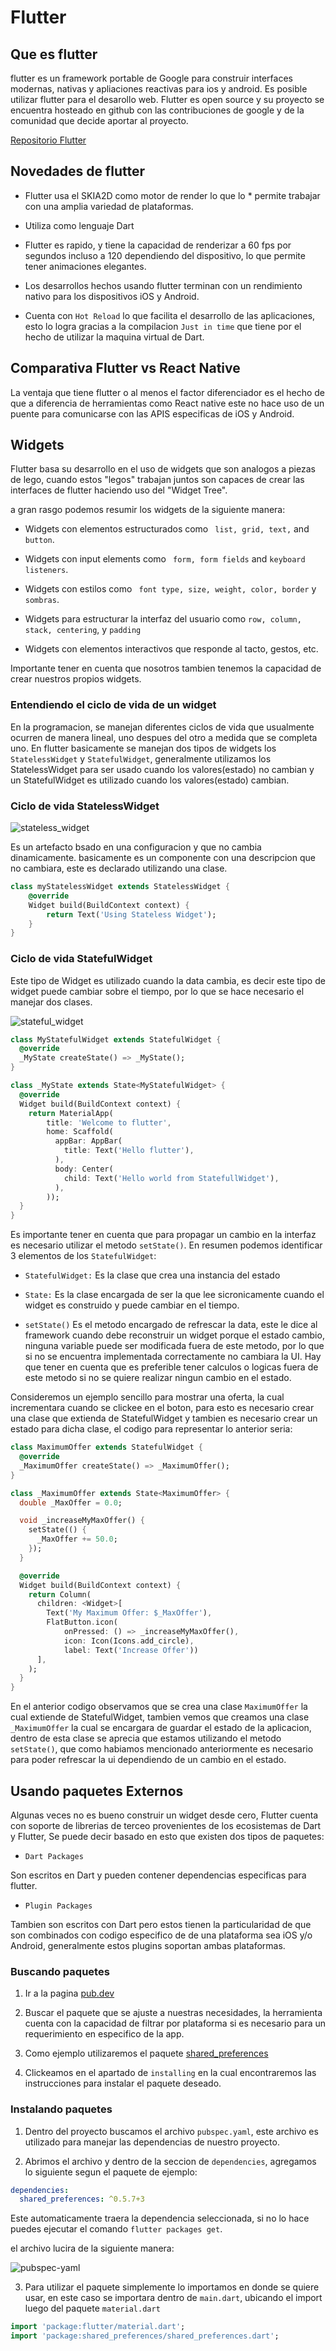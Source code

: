 # Flutter

## Que es flutter<a name="what_is_flutter"></a>

flutter es un framework portable de Google para construir interfaces modernas, nativas y apliaciones reactivas para ios y android. Es posible utilizar flutter para el desarollo web. Flutter es open source y su proyecto se encuentra hosteado en github con las contribuciones de google y de la comunidad que decide aportar al proyecto.

[Repositorio Flutter][repo_flutter]


## Novedades de flutter<a name="news_flutter"></a>

* Flutter usa el SKIA2D como motor de render lo que lo * permite trabajar con una amplia variedad de plataformas. 

* Utiliza como lenguaje Dart

* Flutter es rapido, y tiene la capacidad de renderizar a 60 fps por segundos incluso a 120 dependiendo del dispositivo, lo que permite tener animaciones elegantes.

* Los desarrollos hechos usando flutter terminan con un rendimiento nativo para los dispositivos iOS y Android.

* Cuenta con ``Hot Reload`` lo  que facilita el desarrollo de las aplicaciones, esto lo logra gracias a la compilacion ``Just in time`` que tiene por el hecho de utilizar la maquina virtual de Dart.

## Comparativa Flutter vs React Native <a name="flutter_vs_react_native"></a>

La ventaja que tiene flutter o al menos el factor diferenciador es el hecho de que a diferencia de herramientas como React native este no hace uso de un puente para comunicarse con las APIS  especificas de iOS y Android.


## Widgets 

Flutter basa su desarrollo en el uso de widgets que son analogos a piezas de lego, cuando estos "legos" trabajan juntos son capaces de crear las interfaces de flutter haciendo uso del "Widget Tree".

a gran rasgo podemos resumir los widgets de la siguiente manera:

* Widgets con elementos estructurados como `` list, grid, text,`` and ``button``.

* Widgets con input elements como `` form, form fields`` and ``keyboard listeners``.

* Widgets con estilos como `` font type, size, weight, color, border`` y ``sombras``.

* Widgets para estructurar la interfaz del usuario como ``row, column, stack, centering``, y ``padding``

* Widgets  con elementos interactivos  que responde al tacto, gestos, etc.


Importante tener en cuenta que nosotros tambien tenemos la capacidad de crear nuestros propios widgets.

### Entendiendo el ciclo de vida de un widget 

En la programacion, se manejan diferentes ciclos de vida que usualmente ocurren de manera lineal, uno despues del otro a medida que se completa uno. En flutter basicamente se manejan dos tipos de widgets los ``StatelessWidget`` y ``StatefulWidget``, generalmente utilizamos los StatelessWidget para ser usado cuando los valores(estado) no cambian y un StatefulWidget es utilizado cuando los valores(estado) cambian.

### Ciclo de vida StatelessWidget

![stateless_widget](/assets/images/stateless_widget.jpg)

Es un artefacto bsado en una configuracion y que no cambia dinamicamente. basicamente es un componente con una descripcion que no cambiara, este es declarado utilizando una clase.


``` dart
class myStatelessWidget extends StatelessWidget {
    @override
    Widget build(BuildContext context) {
        return Text('Using Stateless Widget');
    }  
}
```

### Ciclo de vida StatefulWidget

Este tipo de Widget es utilizado cuando la data cambia, es decir este tipo de widget puede cambiar sobre el tiempo, por lo que se hace necesario el manejar dos clases. 

![stateful_widget](/assets/images/stateful_widget.png)

``` dart
class MyStatefulWidget extends StatefulWidget {
  @override
  _MyState createState() => _MyState();
}

class _MyState extends State<MyStatefulWidget> {
  @override
  Widget build(BuildContext context) {
    return MaterialApp(
        title: 'Welcome to flutter',
        home: Scaffold(
          appBar: AppBar(
            title: Text('Hello flutter'),
          ),
          body: Center(
            child: Text('Hello world from StatefullWidget'),
          ),
        ));
  }
}
```

Es importante tener en cuenta que para propagar un cambio en la interfaz es necesario utilizar el metodo ``setState()``. En resumen podemos identificar 3 elementos de los ``StatefulWidget``:

* ``StatefulWidget:`` Es la clase que crea una instancia del estado

* ``State:`` Es la clase encargada de ser la que lee sicronicamente cuando  el widget es construido y puede cambiar en el tiempo.

* ``setState()`` Es el metodo encargado de refrescar la data, este le dice al framework cuando debe reconstruir un widget porque el estado cambio, ninguna variable puede ser modificada fuera de este metodo, por lo que si no se encuentra implementada correctamente  no cambiara la UI. Hay que tener en cuenta que es preferible tener calculos o logicas fuera de este metodo si no se quiere realizar ningun cambio en el estado.

Consideremos un ejemplo sencillo para mostrar una oferta, la cual incrementara cuando se clickee en el boton, para esto es necesario crear una clase que extienda de StatefulWidget  y tambien es necesario crear un estado para dicha clase, el codigo para representar lo anterior seria: 

``` dart
class MaximumOffer extends StatefulWidget {
  @override
  _MaximumOffer createState() => _MaximumOffer();
}

class _MaximumOffer extends State<MaximumOffer> {
  double _MaxOffer = 0.0;

  void _increaseMyMaxOffer() {
    setState(() {
      _MaxOffer += 50.0;
    });
  }

  @override
  Widget build(BuildContext context) {
    return Column(
      children: <Widget>[
        Text('My Maximum Offer: $_MaxOffer'),
        FlatButton.icon(
            onPressed: () => _increaseMyMaxOffer(),
            icon: Icon(Icons.add_circle),
            label: Text('Increase Offer'))
      ],
    );
  }
}
```

En el anterior codigo observamos que se crea una clase ``MaximumOffer`` la cual extiende de StatefulWidget, tambien vemos que creamos una clase ``_MaximumOffer`` la cual se encargara de guardar el estado de la aplicacion, dentro de esta clase se aprecia que estamos utilizando el metodo ``setState()``, que como habiamos mencionado anteriormente es necesario para poder refrescar la ui dependiendo de un cambio en el estado.


## Usando paquetes Externos 

Algunas veces no es bueno construir un widget desde cero, Flutter cuenta con soporte de librerias de terceo provenientes de los ecosistemas de Dart y Flutter, Se puede decir basado en esto que existen dos tipos de paquetes:

* ``Dart Packages``

Son escritos en Dart y pueden contener dependencias especificas para flutter.

* ``Plugin Packages``

Tambien son escritos con Dart pero estos tienen la particularidad de que son combinados con codigo especifico de de una plataforma sea iOS y/o Android, generalmente estos plugins soportan ambas plataformas.

### Buscando paquetes

1. Ir a la pagina [pub.dev][plugins_flutter]

2. Buscar el paquete que se ajuste a nuestras necesidades, la herramienta cuenta con la capacidad de filtrar por plataforma si es necesario para un requerimiento en especifico de la app.

3. Como ejemplo utilizaremos el paquete  [shared_preferences][shared_preferences]

4. Clickeamos en el apartado de ``installing`` en la cual encontraremos las instrucciones para instalar el paquete deseado.

### Instalando paquetes

1. Dentro del proyecto buscamos el archivo ``pubspec.yaml``, este archivo es utilizado para manejar las dependencias de nuestro proyecto.

2. Abrimos el archivo y dentro de la seccion de ``dependencies``, agregamos lo siguiente segun el paquete de ejemplo:

``` yaml
dependencies:
  shared_preferences: ^0.5.7+3
```

Este automaticamente traera la dependencia seleccionada, si no lo hace puedes ejecutar el comando ``flutter packages get``.

el archivo lucira de la siguiente manera:

![pubspec-yaml](/assets/images/pubspec.png)

3. Para utilizar el paquete simplemente lo importamos en donde se quiere usar, en este caso se importara dentro de ``main.dart``, ubicando el import luego del paquete ``material.dart``

``` dart
import 'package:flutter/material.dart';
import 'package:shared_preferences/shared_preferences.dart';
``` 

[repo_flutter]:https://github.com/flutter/flutter
[plugins_flutter]:https://pub.dartlang.org/flutter
[shared_preferences]:https://pub.dartlang.org/flutter
